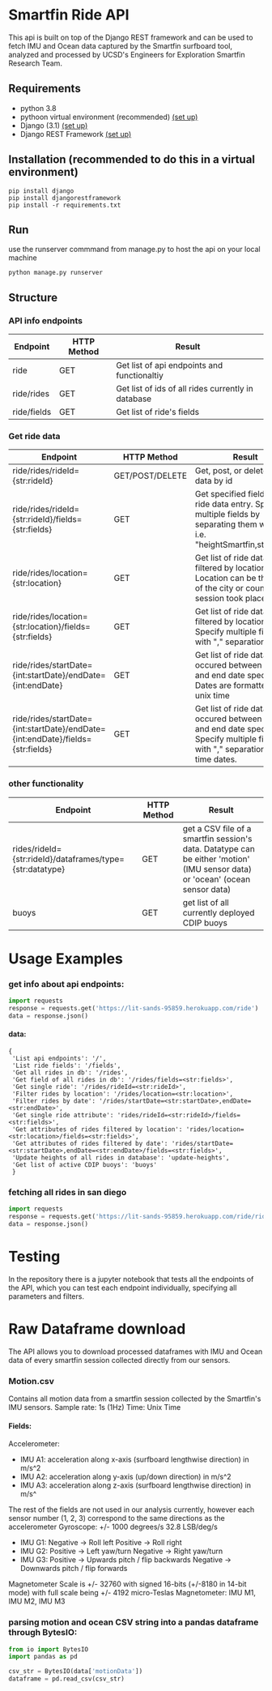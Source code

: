 # Smartfin Ride API

This api is built on top of the Django REST framework and can be used to fetch IMU and Ocean data captured by the Smartfin surfboard tool, analyzed and processed by UCSD's Engineers for Exploration Smartfin Research Team.


## Requirements
* python 3.8
* pythoon virtual environment (recommended) [(set up)](https://docs.python-guide.org/dev/virtualenvs/)
* Django (3.1) [(set up)](https://docs.djangoproject.com/en/3.1/intro/install/)
* Django REST Framework [(set up)](https://www.django-rest-framework.org/)


## Installation (recommended to do this in a virtual environment)
    pip install django
    pip install djangorestframework
    pip install -r requirements.txt
    
## Run
use the runserver commmand from manage.py to host the api on your local machine 
    
    python manage.py runserver


## Structure 
### API info endpoints
| Endpoint          | HTTP Method | Result                                             |
|-------------------|-------------|----------------------------------------------------|
| ride            | GET         | Get list of api endpoints and functionaltiy        |
| ride/rides   | GET         | Get list of ids of all rides currently in database |
| ride/fields | GET         | Get list of ride's fields                          |

### Get ride data 
| Endpoint                                                        | HTTP Method | Result                                                                                                                                      |
|-----------------------------------------------------------------|-------------|---------------------------------------------------------------------------------------------------------------------------------------------|
| ride/rides/rideId={str:rideId}                                     | GET/POST/DELETE    | Get, post, or delete ride data by id                                                                          |
| ride/rides/rideId={str:rideId}/fields={str:fields}                       | GET         | Get specified fields of a ride data entry. Specify multiple fields by separating them with a "," i.e. "heightSmartfin,startDate"            |
| ride/rides/location={str:location}                          | GET         | Get list of ride datas filtered by location. Location can be the name of the city or county the session took place                          |
| ride/rides/location={str:location}/fields={str:fields}            | GET         | Get list of ride data fields filtered by location. Specify multiple fields with "," separation                                              |
| ride/rides/startDate={int:startDate}/endDate={int:endDate}             | GET         | Get list of ride datas that occured between the start and end date specified. Dates are formatted in unix time                              |
| ride/rides/startDate={int:startDate}/endDate={int:endDate}/fields={str:fields} | GET         | Get list of ride datas that occured between the start and end date specified. Specify multiple fields with "," separation. Unix time dates. |


### other functionality
| Endpoint                                   | HTTP Method | Result                                                                                                                        |
|--------------------------------------------|-------------|-------------------------------------------------------------------------------------------------------------------------------|
| rides/rideId={str:rideId}/dataframes/type={str:datatype} | GET         | get a CSV file of a smartfin session's data. Datatype can be either 'motion' (IMU sensor data) or 'ocean' (ocean sensor data) |
| buoys                                 | GET         | get list of all currently deployed CDIP buoys                                                                                 |


# Usage Examples
### get info about api endpoints:

```python
import requests
response = requests.get('https://lit-sands-95859.herokuapp.com/ride')
data = response.json()
```

#### data: 
    {
     'List api endpoints': '/',
     'List ride fields': '/fields',
     'Get all rides in db': '/rides',
     'Get field of all rides in db': '/rides/fields=<str:fields>',
     'Get single ride': '/rides/rideId=<str:rideId>',
     'Filter rides by location': '/rides/location=<str:location>',
     'Filter rides by date': '/rides/startDate=<str:startDate>,endDate=<str:endDate>',
     'Get single ride attribute': 'rides/rideId=<str:rideId>/fields=<str:fields>',
     'Get attributes of rides filtered by location': 'rides/location=<str:location>/fields=<str:fields>',
     'Get attributes of rides filtered by date': 'rides/startDate=<str:startDate>,endDate=<str:endDate>/fields=<str:fields>',
     'Update heights of all rides in database': 'update-heights',
     'Get list of active CDIP buoys': 'buoys'
     }

### fetching all rides in san diego
```python
import requests
response = requests.get('https://lit-sands-95859.herokuapp.com/ride/rides/location={location}')
data = response.json()
```




# Testing
In the repository there is a jupyter notebook that tests all the endpoints of the API, which you can test each endpoint individually, specifying all parameters and filters. 


# Raw Dataframe download
The API allows you to download processed dataframes with IMU and Ocean data of every smartfin session collected directly from our sensors. 

### Motion.csv 
Contains all motion data from a smartfin session collected by the Smartfin's IMU sensors.
Sample rate: 1s (1Hz)
Time: Unix Time

#### Fields:
Accelerometer:
* IMU A1: acceleration along x-axis (surfboard lengthwise direction) in m/s^2
* IMU A2: acceleration along y-axis (up/down direction) in m/s^2 
* IMU A3: acceleration along z-axis (surfboard lengthwise direction) in m/s^

The rest of the fields are not used in our analysis currently, however each sensor number (1, 2, 3) correspond to the same directions as the accelerometer
Gyroscope:
+/- 1000 degrees/s    32.8 LSB/deg/s
* IMU G1: 
Negative → Roll left
Positive → Roll right
* IMU G2:
Positive → Left yaw/turn
Negative → Right yaw/turn
* IMU G3:
Positive → Upwards pitch / flip backwards
Negative → Downwards pitch / flip forwards


Magnetometer Scale is +/- 32760 with signed 16-bits (+/-8180 in 14-bit mode) with full scale being +/- 4192 micro-Teslas
Magnetometer:
IMU M1, IMU M2, IMU M3

### parsing motion and ocean CSV string into a pandas dataframe through BytesIO:
```python
from io import BytesIO
import pandas as pd

csv_str = BytesIO(data['motionData'])
dataframe = pd.read_csv(csv_str)
```
